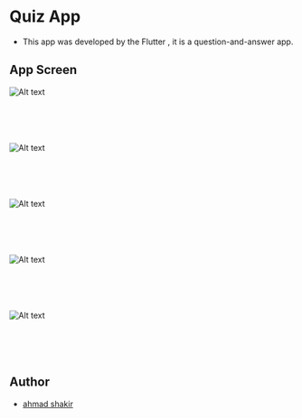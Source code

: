 # Quiz App

 * This app was developed by the Flutter , it is a question-and-answer app.

## App Screen

  ![Alt text](assets/first.PNG)<br /><br /><br /><br /><br />


  ![Alt text](assets/second.PNG)<br /><br /><br /><br /><br />


  ![Alt text](assets/third.PNG)<br /><br /><br /><br /><br />


  ![Alt text](assets/fourth.PNG)<br /><br /><br /><br /><br />


  ![Alt text](assets/fifth.PNG)<br /><br /><br /><br /><br />
  

## Author
 
 * [ahmad shakir](https://github.com/ahmadshakir21 "ahmad shakir")